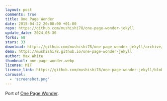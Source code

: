 ```yaml
---
layout: post
comments: true
title: One Page Wonder
date: 2015-04-22 20:00:00 +01:00
repo: https://github.com/mushishi78/one-page-wonder-jekyll
update_date: 2024-08-30
forks: 68
stars: 33
download: https://github.com/mushishi78/one-page-wonder-jekyll/archive/gh-pages.zip
demo: https://mushishi78.github.io/one-page-wonder-jekyll
author: Max White
thumbnail: one-page-wonder.webp
license: MIT
license_link: https://github.com/mushishi78/one-page-wonder-jekyll/blob/gh-pages/LICENSE.txt
carousel:
  - 'screenshot.png'
---
```


Port of [One Page Wonder](https://github.com/IronSummitMedia/startbootstrap-one-page-wonder).

